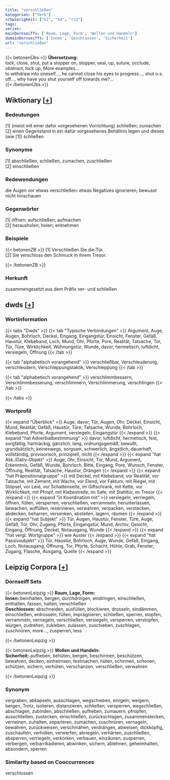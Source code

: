 ```yaml
---
title: "verschließen"
kategorien: ["Verb"]
schwierigkeit: ["k2", "h4", "r13"]
tags:
series:
mainDornseiffs: ['Raum, Lage, Form', 'Wollen und Handeln']
domainDornseiffs: ['Innen', 'Geschlossen', 'Sicherheit']
url: "verschließen"
---
```


{{< betonenÜbs >}}
**Übersetzung:**  
lock, close, shut, put a stopper on, stopper, seal, up, suture, occlude, obstruct, lock up, More examples...  
to withdraw into oneself..., he cannot close his eyes to progress..., shut o.s. off..., why have you shut yourself off towards me?...  
{{< /betonenÜbs >}}

## Wiktionary [[+](https://de.wiktionary.org/wiki/verschließen)]

### Bedeutungen
[1] (meist mit einer dafür vorgesehenen Vorrichtung) schließen; zumachen  
[2] einen Gegenstand in ein dafür vorgesehenes Behältnis legen und dieses (wie [1]) schließen  

### Synonyme
[1] abschließen, schließen, zumachen, zuschließen  
[2] einschließen  

### Redewendungen
die Augen vor etwas verschließen: etwas Negatives ignorieren; bewusst nicht hinschauen  

### Gegenwörter
[1] öffnen; aufschließen; aufmachen  
[2] herausholen; holen; entnehmen  

### Beispiele
{{< betonenZB >}}
[1] Verschließen Sie die Tür.  
[2] Sie verschloss den Schmuck in ihrem Tresor.  

{{< /betonenZB >}}
### Herkunft
zusammengesetzt aus dem Präfix ver- und schließen  



## dwds [[+](https://www.dwds.de/wb/verschließen)]

### Wortinformation
{{< tabs "Dwds" >}}
{{< tab "Typische Verbindungen" >}}
Argument, Auge, Augen, Bohrloch, Deckel, Eingang, Eingangstür, Einsicht, Fenster, Gefäß, Haustür, Klebeband, Loch, Mund, Ohr, Pforte, Pore, Realität, Tatsache, Tor, Tür, Türe, Wirklichkeit, Wohnungstür, Wunde, davor, hermetisch, luftdicht, versiegeln, Öffnung
{{< /tab >}}

{{< tab "alphabetisch vorangehend" >}}
verschließbar, Verschleuderung, verschleudern, Verschleppungstaktik, Verschleppung
{{< /tab >}}

{{< tab "alphabetisch vorangehend" >}}
verschlimmbessern, Verschlimmbesserung, verschlimmern, Verschlimmerung, verschlingen
{{< /tab >}}

{{< /tabs >}}

### Wortprofil
{{< expand "Überblick" >}} Auge, davor, Tür, Augen, Ohr, Deckel, Einsicht, Mund, Realität, Gefäß, Haustür, Türe, Tatsache, Wunde, Bohrloch, Klebeband, Pforte, Argument, versiegeln, Eingangstür {{< /expand >}}
{{< expand "hat Adverbialbestimmung" >}} davor, luftdicht, hermetisch, fest, sorgfältig, hartnäckig, gänzlich, lang, ordnungsgemäß, bewußt, grundsätzlich, keineswegs, sorgsam, schwerlich, ängstlich, dauerhaft, vollständig, provisorisch, prinzipiell, nicht {{< /expand >}}
{{< expand "hat Akk./Dativ-Objekt" >}} Auge, Ohr, Einsicht, Tür, Mund, Argument, Erkenntnis, Gefäß, Wunde, Bohrloch, Bitte, Eingang, Pore, Wunsch, Fenster, Öffnung, Realität, Tatsache, Haustür, Drängen {{< /expand >}}
{{< expand "hat Präpositionalgruppe" >}} mit Deckel, mit Klebeband, vor Realität, vor Tatsache, mit Zement, mit Wachs, vor Elend, vor Faktum, mit Riegel, mit Stöpsel, vor Leid, vor Schattenseite, im Giftschrank, mit Kette, vor Wirklichkeit, mit Pfropf, mit Klebestreife, im Safe, mit Stahltür, im Tresor {{< /expand >}}
{{< expand "in Koordination mit" >}} versiegeln, verriegeln, öffnen, füllen, versperren, verschließen, verrammeln, herunterlassen, bewachen, auffüllen, reservieren, verwahren, verpacken, verstecken, abdecken, beharren, versenken, abstellen, lagern, räumen {{< /expand >}}
{{< expand "hat Subjekt" >}} Tür, Augen, Haustür, Fenster, Türe, Auge, Gefäß, Tor, Ohr, Zugang, Pforte, Eingangstür, Mund, Archiv, Gesicht, Eingang, Öffnung, Deckel, Notausgang, Wunde {{< /expand >}}
{{< expand "hat vergl. Wortgruppe" >}} wie Auster {{< /expand >}}
{{< expand "hat Passivsubjekt" >}} Tür, Haustür, Bohrloch, Auge, Wunde, Gefäß, Eingang, Loch, Notausgang, Öffnung, Tor, Pforte, Schacht, Höhle, Grab, Fenster, Zugang, Flasche, Ausgang, Quelle {{< /expand >}}

## Leipzig Corpora [[+](https://corpora.uni-leipzig.de/en/res?word=verschließen&corpusId=deu_newscrawl-public_2018)]

### Dornseiff Sets
{{< betonenLeipzig >}}
**Raum, Lage, Form:**  
**Innen:** beinhalten, bergen, durchdringen, eindringen, einschließen, enthalten, fassen, halten, verschließen  
**Geschlossen:** abschneiden, ausfüllen, blockieren, drosseln, eindämmen, einschließen, erdrosseln, füllen, imprägnieren, schließen, sperren, stopfen, verrammeln, verriegeln, verschließen, versiegeln, versperren, verstopfen, würgen, zudrehen, zukleben, zulassen, zuschieben, zuschlagen, zuschnüren, more..., zusperren, less  

{{< /betonenLeipzig >}}


{{< betonenLeipzig >}}
**Wollen und Handeln:**  
**Sicherheit:** aufheben, behüten, bergen, beschirmen, beschützen, bewahren, decken, einheimsen, festmachen, hüten, schirmen, schonen, schützen, sichern, verhüten, verschanzen, verschließen, verwahren  

{{< /betonenLeipzig >}}

### Synonym
vergraben, abkapseln, ausschlagen, wegschieben, einigeln, weigern, bergen, Trotz, isolieren, distanzieren, schließen, versperren, wegschließen, abschlagen, zubinden, abschließen, aufheben, zumauern, pfropfen, ausschließen, zustecken, einschließen, zurückschlagen, zusammenstecken, verneinen, zuhalten, separieren, zumachen, zuschnüren, vernageln, bewahren, zurückweisen, verschmähen, verdrängen, abweisen, dickköpfig, zuschaufeln, verhüllen, verwerfen, abriegeln, verhärten, zuschließen, absperren, verriegeln, verkorken, verbauen, einzäunen, zusperren, verbergen, verbarrikadieren, abwinken, sichern, ablehnen, geheimhalten, absondern, sperren


### Similarity based on Cooccurrences
verschlossen

